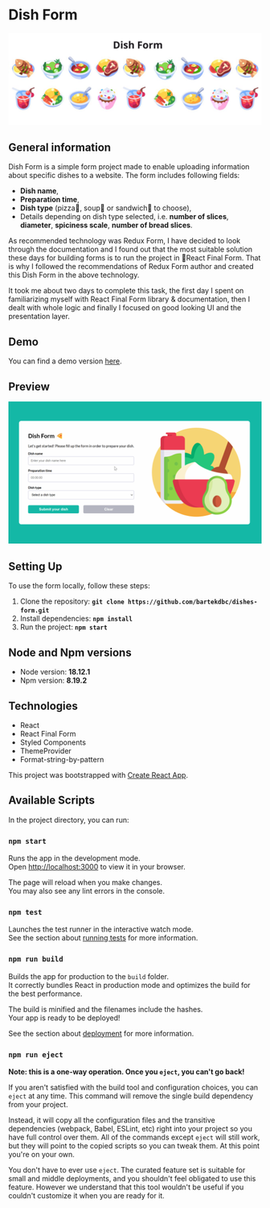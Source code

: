 # Dish Form

![Headline](./headline.png)

## General information

Dish Form is a simple form project made to enable uploading information about specific dishes to a website. The form includes following fields:

- **Dish name**,
- **Preparation time**,
- **Dish type** (pizza🍕, soup🍜 or sandwich🥪 to choose),
- Details depending on dish type selected, i.e. **number of slices**, **diameter**, **spiciness scale**, **number of bread slices**.

As recommended technology was Redux Form, I have decided to look through the documentation and I found out that the most suitable solution these days for building forms is to run the project in 🏁React Final Form. That is why I followed the recommendations of Redux Form author and created this Dish Form in the above technology.

It took me about two days to complete this task, the first day I spent on familiarizing myself with React Final Form library & documentation, then I dealt with whole logic and finally I focused on good looking UI and the presentation layer.

## Demo

You can find a demo version [here](https://bartekdbc.github.io/dishes-form/).

## Preview

![Preview](./Preview.gif)

## Setting Up

To use the form locally, follow these steps:

1. Clone the repository:
   **`git clone https://github.com/bartekdbc/dishes-form.git`**
2. Install dependencies:
   **`npm install`**
3. Run the project:
   **`npm start`**

## Node and Npm versions

- Node version: **18.12.1**
- Npm version: **8.19.2**

## Technologies

- React
- React Final Form
- Styled Components
- ThemeProvider
- Format-string-by-pattern

This project was bootstrapped with [Create React App](https://github.com/facebook/create-react-app).

## Available Scripts

In the project directory, you can run:

### `npm start`

Runs the app in the development mode.\
Open [http://localhost:3000](http://localhost:3000) to view it in your browser.

The page will reload when you make changes.\
You may also see any lint errors in the console.

### `npm test`

Launches the test runner in the interactive watch mode.\
See the section about [running tests](https://facebook.github.io/create-react-app/docs/running-tests) for more information.

### `npm run build`

Builds the app for production to the `build` folder.\
It correctly bundles React in production mode and optimizes the build for the best performance.

The build is minified and the filenames include the hashes.\
Your app is ready to be deployed!

See the section about [deployment](https://facebook.github.io/create-react-app/docs/deployment) for more information.

### `npm run eject`

**Note: this is a one-way operation. Once you `eject`, you can't go back!**

If you aren't satisfied with the build tool and configuration choices, you can `eject` at any time. This command will remove the single build dependency from your project.

Instead, it will copy all the configuration files and the transitive dependencies (webpack, Babel, ESLint, etc) right into your project so you have full control over them. All of the commands except `eject` will still work, but they will point to the copied scripts so you can tweak them. At this point you're on your own.

You don't have to ever use `eject`. The curated feature set is suitable for small and middle deployments, and you shouldn't feel obligated to use this feature. However we understand that this tool wouldn't be useful if you couldn't customize it when you are ready for it.
